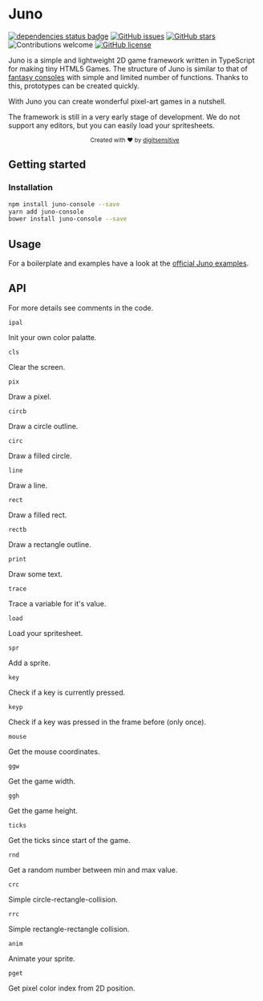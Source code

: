 # Juno
[![dependencies status badge](https://david-dm.org/digitsensitive/juno/status.svg)](https://david-dm.org/digitsensitive/juno)
[![GitHub issues](https://img.shields.io/github/issues/digitsensitive/juno.svg)](https://github.com/digitsensitive/juno/issues)
[![GitHub stars](https://img.shields.io/github/stars/digitsensitive/juno.svg)](https://github.com/digitsensitive/juno/stargazers)
![Contributions welcome](https://img.shields.io/badge/contributions-welcome-orange.svg)
[![GitHub license](https://img.shields.io/github/license/digitsensitive/juno.svg)](https://github.com/digitsensitive/juno)

Juno is a simple and lightweight 2D game framework written in TypeScript for
making tiny HTML5 Games. The structure of Juno is similar to that of
[fantasy consoles](https://github.com/paladin-t/fantasy) with simple and
limited number of functions. Thanks to this, prototypes can be created quickly.

With Juno you can create wonderful pixel-art games in a nutshell.

The framework is still in a very early stage of development. We do not support
any editors, but you can easily load your spritesheets.

<div align="center">
  <sub>Created with ❤︎ by <a href="https://github.com/digitsensitive">digitsensitive</a></sub>
</div>

## Getting started

### Installation

```sh
npm install juno-console --save
yarn add juno-console
bower install juno-console --save
```

## Usage

For a boilerplate and examples have a look at the
[official Juno examples](https://github.com/digitsensitive/juno-examples).

## API

For more details see comments in the code.

`ipal`

Init your own color palatte.

`cls`

Clear the screen.

`pix`

Draw a pixel.

`circb`

Draw a circle outline.

`circ`

Draw a filled circle.

`line`

Draw a line.

`rect`

Draw a filled rect.

`rectb`

Draw a rectangle outline.

`print`

Draw some text.

`trace`

Trace a variable for it's value.

`load`

Load your spritesheet.

`spr`

Add a sprite.

`key`

Check if a key is currently pressed.

`keyp`

Check if a key was pressed in the frame before (only once).

`mouse`

Get the mouse coordinates.

`ggw`

Get the game width.

`ggh`

Get the game height.

`ticks`

Get the ticks since start of the game.

`rnd`

Get a random number between min and max value.

`crc`

Simple circle-rectangle-collision.

`rrc`

Simple rectangle-rectangle collision.

`anim`

Animate your sprite.

`pget`

Get pixel color index from 2D position.
